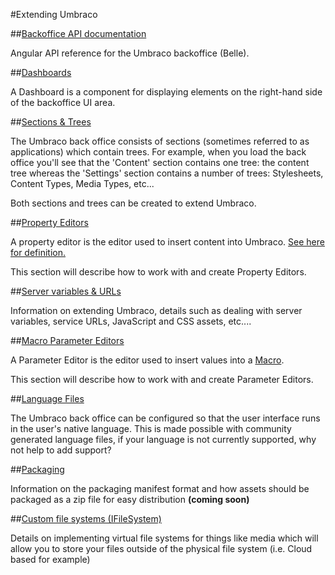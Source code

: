 #Extending Umbraco

##[Backoffice API documentation](http://umbraco.github.io/Belle/#/api)

Angular API reference for the Umbraco backoffice (Belle).

##[Dashboards](Dashboards/index.md)

A Dashboard is a component for displaying elements on the right-hand side of the backoffice UI area.

##[Sections & Trees](Section-Trees/index.md)

The Umbraco back office consists of sections (sometimes referred to as applications) which contain trees. For example, when you load the back office you'll see that the 'Content' section contains one tree: the content tree whereas the 'Settings' section contains a number of trees: Stylesheets, Content Types, Media Types, etc...

Both sections and trees can be created to extend Umbraco.

##[Property Editors](Property-Editors/index.md)

A property editor is the editor used to insert content into Umbraco. [See here for definition.](../using-umbraco/backoffice-overview/property-editors/index.md)

This section will describe how to work with and create Property Editors.

##[Server variables & URLs](version7-assets.md)

Information on extending Umbraco, details such as dealing with server variables, service URLs, JavaScript and CSS assets, etc....

##[Macro Parameter Editors](Macro-Parameter-Editors/index.md)

A Parameter Editor is the editor used to insert values into a [Macro](../reference/templating/macros/index.md).

This section will describe how to work with and create Parameter Editors.

##[Language Files](Language-Files/index.md)

The Umbraco back office can be configured so that the user interface runs in the user's native language. This is made possible with community generated language files, if your language is not currently supported, why not help to add support?

##[Packaging](Packaging/index.md)

Information on the packaging manifest format and how assets should be packaged as a zip file for easy distribution
**(coming soon)**

##[Custom file systems (IFileSystem)](Custom-File-Systems.md)

Details on implementing virtual file systems for things like media which will allow you to store your files outside of the physical file system (i.e. Cloud based for example)
